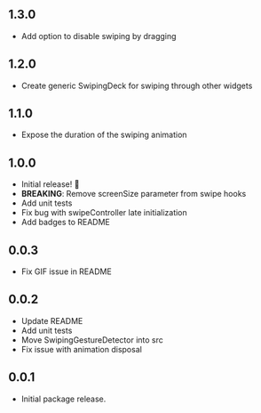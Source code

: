 ## 1.3.0

- Add option to disable swiping by dragging

## 1.2.0

- Create generic SwipingDeck for swiping through other widgets

## 1.1.0

- Expose the duration of the swiping animation

## 1.0.0

- Initial release! :tada:
- **BREAKING**: Remove screenSize parameter from swipe hooks
- Add unit tests
- Fix bug with swipeController late initialization
- Add badges to README

## 0.0.3

- Fix GIF issue in README

## 0.0.2

- Update README
- Add unit tests
- Move SwipingGestureDetector into src
- Fix issue with animation disposal

## 0.0.1

- Initial package release.
